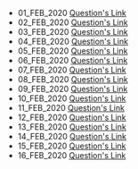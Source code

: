 - 01_FEB_2020 [Question's Link](https://www.hackerrank.com/challenges/angry-children/problem?h_l=interview&playlist_slugs%5B%5D=interview-preparation-kit&playlist_slugs%5B%5D=greedy-algorithms)
- 02_FEB_2020 [Question's Link](https://www.codechef.com/problems/A1)
- 03_FEB_2020 [Question's Link](https://www.hackerrank.com/challenges/weighted-uniform-string/problem)
- 04_FEB_2020 [Question's Link](https://www.hackerrank.com/challenges/palindrome-index/problem)
- 05_FEB_2020 [Question's Link](https://practice.geeksforgeeks.org/problems/finding-the-numbers/0)
- 06_FEB_2020 [Question's Link](https://www.hackerearth.com/practice/data-structures/arrays/1-d/practice-problems/algorithm/maximum-goodness/)
- 07_FEB_2020 [Question's Link](https://www.codechef.com/problems/PALIN)
- 08_FEB_2020 [Question's Link](https://www.hackerearth.com/practice/data-structures/arrays/multi-dimensional/practice-problems/algorithm/monk-and-inversions-arrays-strings/)
- 09_FEB_2020 [Question's Link](https://www.hackerearth.com/practice/data-structures/arrays/1-d/practice-problems/algorithm/the-amazing-race-1/)
- 10_FEB_2020 [Question's Link](https://www.spoj.com/problems/ARRTWIST/)
- 11_FEB_2020 [Question's Link](https://www.hackerrank.com/challenges/dynamic-array/problem)
- 12_FEB_2020 [Question's Link](https://www.hackerearth.com/practice/data-structures/arrays/1-d/practice-problems/algorithm/sumit-and-equal-array/)
- 13_FEB_2020 [Question's Link](https://www.hackerearth.com/practice/data-structures/arrays/1-d/practice-problems/algorithm/litte-jhool-and-world-tour-1/)
- 14_FEB_2020 [Question's Link](https://www.hackerrank.com/challenges/ctci-array-left-rotation/problem)
- 15_FEB_2020 [Question's Link](https://www.hackerearth.com/practice/data-structures/arrays/multi-dimensional/practice-problems/algorithm/honey-bees/)
- 16_FEB_2020 [Question's Link](https://www.hackerearth.com/practice/data-structures/arrays/multi-dimensional/practice-problems/algorithm/binary-blocks-4b173d4a/)
